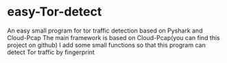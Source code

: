 # easy-Tor-detect
An easy small program for tor traffic detection based on Pyshark and Cloud-Pcap
The main framework is based on Cloud-Pcap(you can find this project on github)
I add some small functions so that this program can detect Tor traffic by fingerprint
